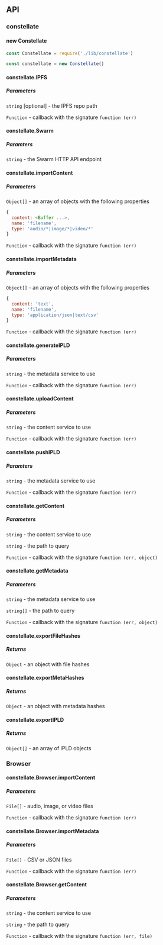 ## API

### constellate

#### new Constellate

```js
const Constellate = require('./lib/constellate')

const constellate = new Constellate()
```

#### constellate.IPFS

##### Parameters

`string` [optional] - the IPFS repo path

`Function` - callback with the signature `function (err)`

#### constellate.Swarm

##### Paramters

`string` - the Swarm HTTP API endpoint

#### constellate.importContent

##### Parameters

`Object[]` - an array of objects with the following properties
```js
{
  content: <Buffer ...>,
  name: 'filename',
  type: 'audio/*|image/*|video/*'
}
```

`Function` - callback with the signature `function (err)`

#### constellate.importMetadata

##### Parameters

`Object[]` - an array of objects with the following properties
```js
{
  content: 'text',
  name: 'filename',
  type: 'application/json|text/csv'
}
```

`Function` - callback with the signature `function (err)`

#### constellate.generateIPLD

##### Parameters

`string` - the metadata service to use

`Function` - callback with the signature `function (err)`

#### constellate.uploadContent

##### Parameters

`string` - the content service to use

`Function` - callback with the signature `function (err)`

#### constellate.pushIPLD

##### Paramters

`string` - the metadata service to use

`Function` - callback with the signature `function (err)`

#### constellate.getContent

##### Parameters

`string` - the content service to use

`string` - the path to query

`Function` - callback with the signature `function (err, object)`

#### constellate.getMetadata

##### Parameters

`string` - the metadata service to use

`string[]` - the path to query

`Function` - callback with the signature `function (err, object)`

#### constellate.exportFileHashes

##### Returns

`Object` - an object with file hashes

#### constellate.exportMetaHashes

##### Returns

`Object` - an object with metadata hashes

#### constellate.exportIPLD

##### Returns

`Object[]` - an array of IPLD objects

### Browser

#### constellate.Browser.importContent

##### Parameters

`File[]` - audio, image, or video files

`Function` - callback with the signature `function (err)`

#### constellate.Browser.importMetadata

##### Parameters

`File[]` - CSV or JSON files

`Function` - callback with the signature `function (err)`

#### constellate.Browser.getContent

##### Parameters

`string` - the content service to use

`string` - the path to query

`Function` - callback with the signature `function (err, file)`
